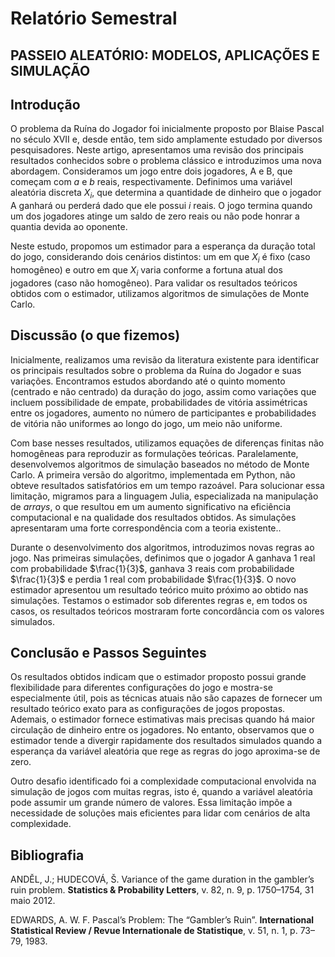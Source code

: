 # Relatório Semestral

## PASSEIO ALEATÓRIO: MODELOS, APLICAÇÕES E SIMULAÇÃO

## Introdução

O problema da Ruína do Jogador foi inicialmente proposto por Blaise Pascal no século XVII e, desde então, tem sido
amplamente estudado por diversos pesquisadores. Neste artigo, apresentamos uma revisão dos principais resultados conhecidos
sobre o problema clássico e introduzimos uma nova abordagem. Consideramos um jogo entre dois jogadores, A e B, que começam
com $a$ e $b$ reais, respectivamente. Definimos uma variável aleatória discreta $X_i$, que determina a quantidade de dinheiro
que o jogador A ganhará ou perderá dado que ele possui $i$ reais. O jogo termina quando um dos jogadores atinge um saldo
de zero reais ou não pode honrar a quantia devida ao oponente.

Neste estudo, propomos um estimador para a esperança da duração total do jogo, considerando dois cenários distintos: um
em que $X_i$ é fixo (caso homogêneo) e outro em que $X_i$ varia conforme a fortuna atual dos jogadores (caso não homogêneo).
Para validar os resultados teóricos obtidos com o estimador, utilizamos algoritmos de simulações de Monte Carlo.

<Inclusive podemos manter Xi aleatorio ou fixo> 

## Discussão (o que fizemos)

Inicialmente, realizamos uma revisão da literatura existente para identificar os principais resultados sobre o problema
da Ruína do Jogador e suas variações. Encontramos estudos abordando até o quinto momento (centrado e não centrado) da
duração do jogo, assim como variações que incluem possibilidade de empate, probabilidades de vitória assimétricas entre
os jogadores, aumento no número de participantes e probabilidades de vitória não uniformes ao longo do jogo, um meio não
uniforme.

Com base nesses resultados, utilizamos equações de diferenças finitas não homogêneas para reproduzir as formulações teóricas.
Paralelamente, desenvolvemos algoritmos de simulação baseados no método de Monte Carlo. A primeira versão do algoritmo,
implementada em Python, não obteve resultados satisfatórios em um tempo razoável. Para solucionar essa limitação, migramos
para a linguagem Julia, especializada na manipulação de *arrays*, o que resultou em um aumento significativo na eficiência computacional
e na qualidade dos resultados obtidos. As simulações apresentaram uma forte correspondência com a teoria existente..

Durante o desenvolvimento dos algoritmos, introduzimos novas regras ao jogo. Nas primeiras simulações, definimos que o
jogador A ganhava $1$ real com probabilidade $\frac{1}{3}$, ganhava $3$ reais com probabilidade $\frac{1}{3}$ e perdia $1$
real com probabilidade $\frac{1}{3}$. O novo estimador apresentou um resultado teórico muito próximo ao obtido nas simulações.
Testamos o estimador sob diferentes regras e, em todos os casos, os resultados teóricos mostraram forte concordância com
os valores simulados.



## Conclusão e Passos Seguintes

Os resultados obtidos indicam que o estimador proposto possui grande flexibilidade para diferentes configurações do jogo
e mostra-se especialmente útil, pois as técnicas atuais não são capazes de fornecer um resultado teórico exato para as
configurações de jogos propostas. Ademais, o estimador fornece estimativas mais precisas quando há maior circulação de
dinheiro entre os jogadores. No entanto, observamos que o estimador tende a divergir rapidamente dos resultados simulados
quando a esperança da variável aleatória que rege as regras do jogo aproxima-se de zero.

Outro desafio identificado foi a complexidade computacional envolvida na simulação de jogos com muitas regras, isto é,
quando a variável aleatória pode assumir um grande número de valores. Essa limitação impõe a necessidade de soluções mais
eficientes para lidar com cenários de alta complexidade.



## Bibliografia

<Artigo bonitinho do capeta>

ANDĚL, J.; HUDECOVÁ, Š. Variance of the game duration in the gambler’s ruin problem. **Statistics & Probability Letters**, v. 82, n. 9, p. 1750–1754, 31 maio 2012.

<Origem da ruina do jogador>

‌EDWARDS, A. W. F. Pascal’s Problem: The “Gambler’s Ruin”. **International Statistical Review / Revue Internationale de Statistique**, v. 51, n. 1, p. 73–79, 1983.

‌
